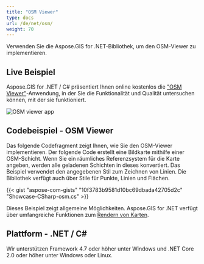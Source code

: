 ```yaml
---
title: "OSM Viewer"
type: docs
url: /de/net/osm/
weight: 70
---
```


Verwenden Sie die Aspose.GIS for .NET-Bibliothek, um den OSM-Viewer zu implementieren.

## **Live Beispiel**

Aspose.GIS for .NET / C# präsentiert Ihnen online kostenlos die ["OSM Viewer"](https://products.aspose.app/gis/viewer/osm)-Anwendung, in der Sie die Funktionalität und Qualität untersuchen können, mit der sie funktioniert.

![OSM viewer app](viewer.png)

## **Codebeispiel - OSM Viewer**

Das folgende Codefragment zeigt Ihnen, wie Sie den OSM-Viewer implementieren. Der folgende Code erstellt eine Bildkarte mithilfe einer OSM-Schicht. Wenn Sie ein räumliches Referenzsystem für die Karte angeben, werden alle geladenen Schichten in dieses konvertiert.
Das Beispiel verwendet den angegebenen Stil zum Zeichnen von Linien. Die Bibliothek verfügt auch über Stile für Punkte, Linien und Flächen.

{{< gist "aspose-com-gists" "10f3783b9581d10bc69dbada42705d2c" "Showcase-CSharp-osm.cs" >}}

Dieses Beispiel zeigt allgemeine Möglichkeiten. Aspose.GIS for .NET verfügt über umfangreiche Funktionen zum [Rendern von Karten](https://docs.aspose.com/gis/net/map-rendering/).

## **Plattform - .NET / C#**

Wir unterstützen Framework 4.7 oder höher unter Windows und .NET Core 2.0 oder höher unter Windows oder Linux.
